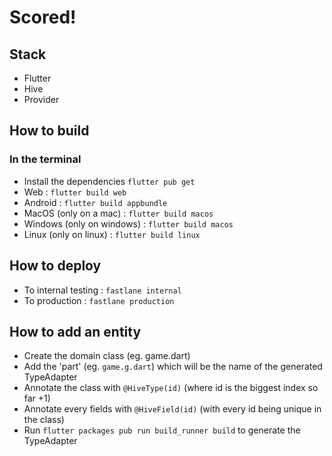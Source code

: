 # Scored!

## Stack

-   Flutter
-   Hive
-   Provider

## How to build

### In the terminal

-   Install the dependencies `flutter pub get`
-   Web : `flutter build web`
-   Android : `flutter build appbundle`
-   MacOS (only on a mac) : `flutter build macos`
-   Windows (only on windows) : `flutter build macos`
-   Linux (only on linux) : `flutter build linux`

## How to deploy

-   To internal testing : `fastlane internal`
-   To production : `fastlane production`

## How to add an entity

-   Create the domain class (eg. game.dart)
-   Add the 'part' (eg. `game.g.dart`) which will be the name of the generated TypeAdapter
-   Annotate the class with `@HiveType(id)` (where id is the biggest index so far +1)
-   Annotate every fields with `@HiveField(id)` (with every id being unique in the class)
-   Run `flutter packages pub run build_runner build` to generate the TypeAdapter

